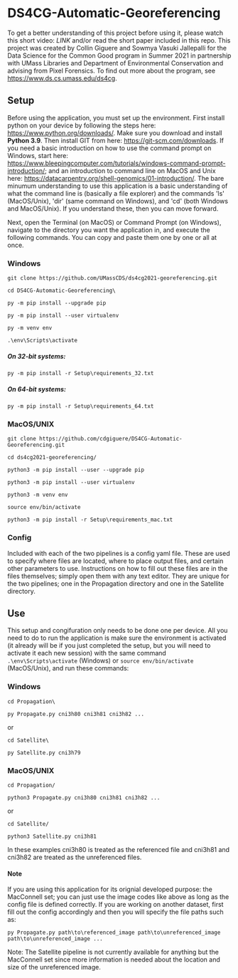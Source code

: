 # DS4CG-Automatic-Georeferencing
To get a better understanding of this project before using it, please watch this short video: *LINK* and/or read the short paper included in this repo. This project was created by Collin Giguere and Sowmya Vasuki Jallepalli for the Data Science for the Common Good program in Summer 2021 in partnership with UMass Libraries and Department of Environmental Conservation and advising from Pixel Forensics. To find out more about the program, see https://www.ds.cs.umass.edu/ds4cg.

## Setup
Before using the application, you must set up the environment. First install python on your device by following the steps here: https://www.python.org/downloads/. Make sure you download and install **Python 3.9**. Then install GIT from here: https://git-scm.com/downloads. If you need a basic introduction on how to use the command prompt on Windows, start here: https://www.bleepingcomputer.com/tutorials/windows-command-prompt-introduction/; and an introduction to command line on MacOS and Unix here: https://datacarpentry.org/shell-genomics/01-introduction/.
The bare minumum understanding to use this application is a basic understanding of what the command line is (basically a file explorer) and the commands 'ls' (MacOS/Unix), 'dir' (same command on Windows), and 'cd' (both Windows and MacOS/Unix). If you understand these, then you can move forward.

Next, open the Terminal (on MacOS) or Command Prompt (on Windows), navigate to the directory you want the application in, and execute the following commands. You can copy and paste them one by one or all at once.

### Windows
`git clone https://github.com/UMassCDS/ds4cg2021-georeferencing.git`

`cd DS4CG-Automatic-Georeferencing\`

`py -m pip install --upgrade pip`

`py -m pip install --user virtualenv`

`py -m venv env`

`.\env\Scripts\activate`

##### On 32-bit systems:
`py -m pip install -r Setup\requirements_32.txt`

##### On 64-bit systems:
`py -m pip install -r Setup\requirements_64.txt`

### MacOS/UNIX
`git clone https://github.com/cdgiguere/DS4CG-Automatic-Georeferencing.git`

`cd ds4cg2021-georeferencing/`

`python3 -m pip install --user --upgrade pip`

`python3 -m pip install --user virtualenv`

`python3 -m venv env`

`source env/bin/activate`

`python3 -m pip install -r Setup\requirements_mac.txt`

### Config
Included with each of the two pipelines is a config yaml file. These are used to specify where files are located, where to place output files, and certain other parameters to use. Instructions on how to fill out these files are in the files themselves; simply open them with any text editor. They are unique for the two pipelines; one in the Propagation directory and one in the Satellite directory.

## Use
This setup and congifuration only needs to be done one per device. All you need to do to run the application is make sure the environment is activated (it already will be if you just completed the setup, but you will need to activate it each new session) with the same command `.\env\Scripts\activate` (Windows) or `source env/bin/activate` (MacOS/Unix), and run these commands:

### Windows
`cd Propagation\`

`py Propagate.py cni3h80 cni3h81 cni3h82 ...`

or

`cd Satellite\`

`py Satellite.py cni3h79`

### MacOS/UNIX
`cd Propagation/`

`python3 Propagate.py cni3h80 cni3h81 cni3h82 ...`

or

`cd Satellite/`

`python3 Satellite.py cni3h81`

In these examples cni3h80 is treated as the referenced file and cni3h81 and cni3h82 are treated as the unreferenced files.

#### Note
If you are using this application for its orignial developed purpose: the MacConnell set; you can just use the image codes like above as long as the config file is defined correctly. If you are working on another dataset, first fill out the config accordingly and then you will specify the file paths such as:

`py Propagate.py path\to\referenced_image path\to\unreferenced_image path\to\unreferenced_image ...`

Note: The Satellite pipeline is not currently available for anything but the MacConnell set since more information is needed about the location and size of the unreferenced image.
